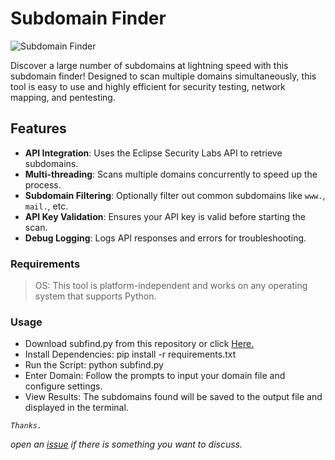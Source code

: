 # Subdomain Finder

![Subdomain Finder](https://i.imgur.com/PIVpHlI.png)

Discover a large number of subdomains at lightning speed with this subdomain finder! Designed to scan multiple domains simultaneously, this tool is easy to use and highly efficient for security testing, network mapping, and pentesting.

## Features

- **API Integration**: Uses the Eclipse Security Labs API to retrieve subdomains.
- **Multi-threading**: Scans multiple domains concurrently to speed up the process.
- **Subdomain Filtering**: Optionally filter out common subdomains like `www.`, `mail.`, etc.
- **API Key Validation**: Ensures your API key is valid before starting the scan.
- **Debug Logging**: Logs API responses and errors for troubleshooting.

### Requirements
> OS: This tool is platform-independent and works on any operating system that supports Python.

### Usage
- Download subfind.py from this repository or click [Here.](https://github.com/duckxsec/subdomain-finder/raw/refs/heads/main/subfind.py)
- Install Dependencies: pip install -r requirements.txt
- Run the Script: python subfind.py
- Enter Domain: Follow the prompts to input your domain file and configure settings.
- View Results: The subdomains found will be saved to the output file and displayed in the terminal.


_`Thanks.`_

_open an [issue](https://github.com/duckxsec/subdomain-finder/issues/new) if there is something you want to discuss._
